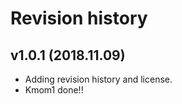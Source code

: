 Revision history
=======================



v1.0.1 (2018.11.09)
---------------------------

* Adding revision history and license.
* Kmom1 done!!
